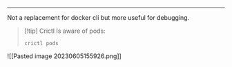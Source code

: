 ***
Not a replacement for docker cli but more useful for debugging.

>[!tip] Crictl
>Is aware of pods:
>```crictl
>crictl pods
>```

![[Pasted image 20230605155926.png]]